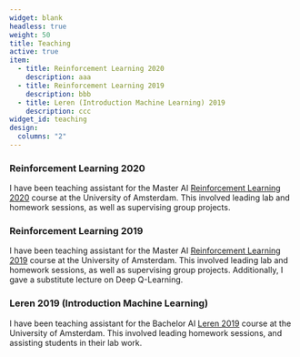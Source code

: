 ```yaml
---
widget: blank
headless: true
weight: 50
title: Teaching
active: true
item:
  - title: Reinforcement Learning 2020
    description: aaa
  - title: Reinforcement Learning 2019
    description: bbb
  - title: Leren (Introduction Machine Learning) 2019
    description: ccc
widget_id: teaching
design:
  columns: "2"
---
```


### **Reinforcement Learning 2020**
I have been teaching assistant for the Master AI [Reinforcement Learning 2020](https://studiegids.uva.nl/xmlpages/page/2020-2021/zoek-vak/vak/80040) course at the University of Amsterdam. This involved leading lab and homework sessions, as well as supervising group projects. 
    
### **Reinforcement Learning 2019**
I have been teaching assistant for the Master AI [Reinforcement Learning 2019](https://studiegids.uva.nl/xmlpages/page/2019-2020/zoek-vak/vak/73501) course at the University of Amsterdam. This involved leading lab and homework sessions, as well as supervising group projects. Additionally, I gave a substitute lecture on Deep Q-Learning.  
    
### **Leren 2019 (Introduction Machine Learning)**
I have been teaching assistant for the Bachelor AI [Leren 2019](https://studiegids.uva.nl/xmlpages/page/2019-2020/zoek-vak/vak/72629) course at the University of Amsterdam. This involved leading homework sessions, and assisting students in their lab work.
